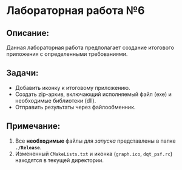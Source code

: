 # Лабораторная работа №6

## Описание:

Данная лабораторная работа предполагает создание итогового приложения с определенными требованиями.

## Задачи:

- Добавить иконку к итоговому приложению.
- Создать zip-архив, включающий исполняемый файл (exe) и необходимые библиотеки (dll).
- Отправить результаты через файлообменник.

## Примечание:
1) Все **необходимые** файлы для _запуска_ представлены в папке **`./Release`**.
2) Измененный `CMakeLists.txt` и иконка (`graph.ico`, `dqt_psf.rc`) находятся в текущей директории. 
